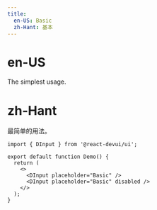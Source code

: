 ```yaml
---
title:
  en-US: Basic
  zh-Hant: 基本
---
```


# en-US

The simplest usage.

# zh-Hant

最简单的用法。

```tsx
import { DInput } from '@react-devui/ui';

export default function Demo() {
  return (
    <>
      <DInput placeholder="Basic" />
      <DInput placeholder="Basic" disabled />
    </>
  );
}
```
